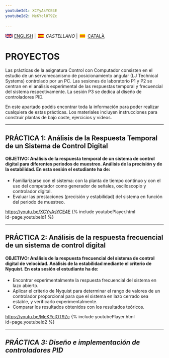 ```yaml
---
youtubeId1: XCYyAsYCE4E
youtubeId2: MeKYcl0T9Zc

---
```



<img src="en.png" alt="English"> [ENGLISH](projects.md) | <img src="es.png" alt="Castellano"> *CASTELLANO* | <img src="ca.png" alt="Català"> [CATALÀ](projectes.md)

# PROYECTOS
Las prácticas de la asignatura Control con Computador consisten en el estudio de un servomecanismo de posicionamiento angular (LJ Technical Systems) controlado por un PC. Las sesiones de laboratorio P1 y P2 se centran en el análisis experimental de las respuestas temporal y frecuencial del sistema respectivamente. La sesión P3 se dedica al diseño de controladores PID.

En este apartado podéis encontrar toda la información para poder realizar cualquiera de estas prácticas. Los materiales incluyen instrucciones para construir plantas de bajo coste, ejercicios y vídeos.

<hr/>

## PRÁCTICA 1: Análisis de la Respuesta Temporal de un Sistema de Control Digital
#### OBJETIVO: Análisis de la respuesta temporal de un sistema de control digital para diferentes periodos de muestreo. Análisis de la precisión y de la estabilidad. En esta sesión el estudiante ha de:

<ul>
  <li>Familiarizarse con el sistema: con la planta de tiempo continuo y con el uso del computador como generador de señales, osciloscopio y controlador digital.</li>
  <li>Evaluar las prestaciones (precisión y estabilidad) del sistema en función del periodo de muestreo.</li>
</ul>  

 <https://youtu.be/XCYyAsYCE4E>
{% include youtubePlayer.html id=page.youtubeId1 %}
<br />

<hr/>

## PRÁCTICA 2: Análisis de la respuesta frecuencial de un sistema de control digital
#### OBJETIVO: Análisis de la respuesta frecuencial del sistema de control digital de velocidad. Análisis de la estabilidad mediante el criterio de Nyquist. En esta sesión el estudiante ha de:
 <ul>
    <li>Encontrar experimentalmente la respuesta frecuencial del sistema en lazo abierto.</li>
    <li>Aplicar el criterio de Nyquist para determinar el rango de valores de un controlador proporcional para que el sistema en lazo cerrado sea estable, y verificarlo experimentalmente.</li>
    <li>Comparar los resultados obtenidos con los resultados teóricos.</li>
 </ul>

<https://youtu.be/MeKYclOT9Zc>
{% include youtubePlayer.html id=page.youtubeId2 %}
<br />


<hr/>

## *PRÁCTICA 3: Diseño e implementación de controladores PID*
